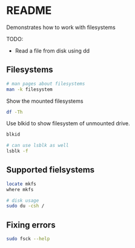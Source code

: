 # README
Demonstrates how to work with filesystems

TODO:  
* Read a file from disk using dd
## Filesystems 
```sh
# man pages about filesystems 
man -k filesystem
```

Show the mounted filesystems
```sh
df -Th
```

Use blkid to show filesystem of unmounted drive. 
```sh
blkid

# can use lsblk as well
lsblk -f
```

## Supported fielsystems 

```sh
locate mkfs
where mkfs
```


```sh
# disk usage
sudo du -csh /
```

## Fixing errors

```sh
sudo fsck --help 
```

